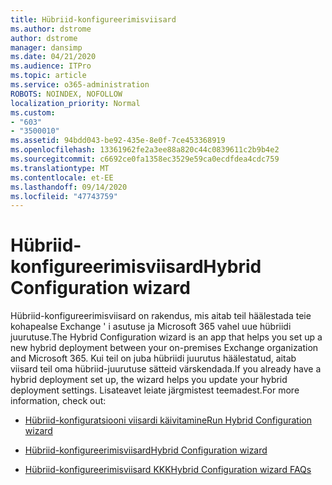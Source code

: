 ```yaml
---
title: Hübriid-konfigureerimisviisard
ms.author: dstrome
author: dstrome
manager: dansimp
ms.date: 04/21/2020
ms.audience: ITPro
ms.topic: article
ms.service: o365-administration
ROBOTS: NOINDEX, NOFOLLOW
localization_priority: Normal
ms.custom:
- "603"
- "3500010"
ms.assetid: 94bdd043-be92-435e-8e0f-7ce453368919
ms.openlocfilehash: 13361962fe2a3ee88a820c44c0839611c2b9b4e2
ms.sourcegitcommit: c6692ce0fa1358ec3529e59ca0ecdfdea4cdc759
ms.translationtype: MT
ms.contentlocale: et-EE
ms.lasthandoff: 09/14/2020
ms.locfileid: "47743759"
---
```

# <a name="hybrid-configuration-wizard"></a><span data-ttu-id="88ca1-102">Hübriid-konfigureerimisviisard</span><span class="sxs-lookup"><span data-stu-id="88ca1-102">Hybrid Configuration wizard</span></span>

<span data-ttu-id="88ca1-103">Hübriid-konfigureerimisviisard on rakendus, mis aitab teil häälestada teie kohapealse Exchange ' i asutuse ja Microsoft 365 vahel uue hübriidi juurutuse.</span><span class="sxs-lookup"><span data-stu-id="88ca1-103">The Hybrid Configuration wizard is an app that helps you set up a new hybrid deployment between your on-premises Exchange organization and Microsoft 365.</span></span> <span data-ttu-id="88ca1-104">Kui teil on juba hübriidi juurutus häälestatud, aitab viisard teil oma hübriid-juurutuse sätteid värskendada.</span><span class="sxs-lookup"><span data-stu-id="88ca1-104">If you already have a hybrid deployment set up, the wizard helps you update your hybrid deployment settings.</span></span> <span data-ttu-id="88ca1-105">Lisateavet leiate järgmistest teemadest.</span><span class="sxs-lookup"><span data-stu-id="88ca1-105">For more information, check out:</span></span>
  
- [<span data-ttu-id="88ca1-106">Hübriid-konfiguratsiooni viisardi käivitamine</span><span class="sxs-lookup"><span data-stu-id="88ca1-106">Run Hybrid Configuration wizard</span></span>](https://technet.microsoft.com/library/mt595788%28v=exchg.150%29.aspx)

- [<span data-ttu-id="88ca1-107">Hübriid-konfigureerimisviisard</span><span class="sxs-lookup"><span data-stu-id="88ca1-107">Hybrid Configuration wizard</span></span>](https://technet.microsoft.com/library/hh529921%28v=exchg.150%29.aspx)

- [<span data-ttu-id="88ca1-108">Hübriid-konfigureerimisviisard KKK</span><span class="sxs-lookup"><span data-stu-id="88ca1-108">Hybrid Configuration wizard FAQs</span></span>](https://technet.microsoft.com/library/mt488940%28v=exchg.150%29.aspx)
